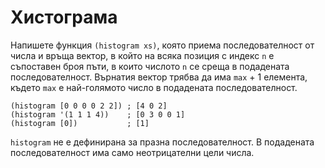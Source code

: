 # Хистограма

Напишете функция `(histogram xs)`, която приема последователност от числа и връща вектор, в който на всяка позиция с индекс `n` е съпоставен броя пъти, в които числото `n` се среща в подадената последователност. Върнатия вектор трябва да има `max` + 1 елемента, където `max` е най-голямото число в подадената последователност.

    (histogram [0 0 0 0 2 2]) ; [4 0 2]
    (histogram '(1 1 1 4))    ; [0 3 0 0 1]
    (histogram [0])           ; [1]

`histogram` не е дефинирана за празна последователност. В подадената последователност има само неотрицателни цели числа.
